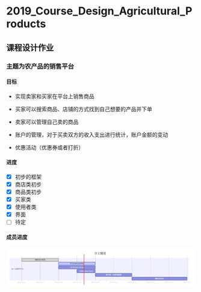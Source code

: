 # 2019_Course_Design_Agricultural_Products
## 课程设计作业

### 主题为农产品的销售平台

#### 目标

- 实现卖家和买家在平台上销售商品

- 买家可以搜索商品、店铺的方式找到自己想要的产品并下单

- 卖家可以管理自己卖的商品

- 账户的管理，对于买卖双方的收入支出进行统计，账户金额的变动

- 优惠活动（优惠券或者打折）

#### 进度

- [x] 初步的框架
- [x] 商店类初步
- [x] 商品类初步
- [x] 买家类
- [x] 使用者类
- [x] 界面
- [ ] 待定

#### 成员进度

![image](https://raw.githubusercontent.com/yxh0/2019_Course_Design_Agricultural_Products/master/images/%E8%BF%9B%E5%BA%A6.jpg)



